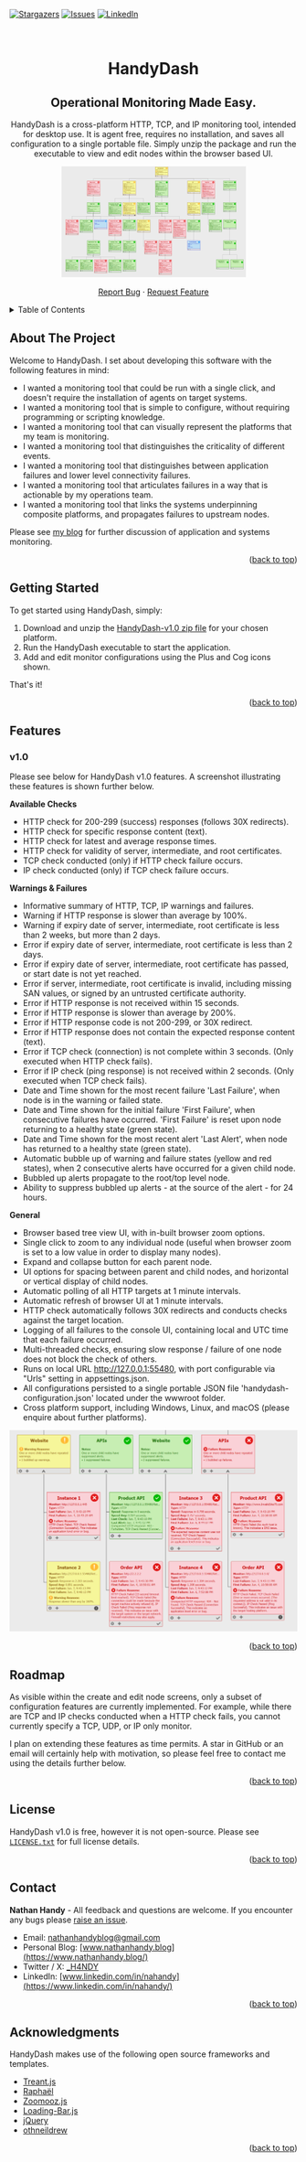 

<!-- Improved compatibility of back to top link: See: https://github.com/othneildrew/Best-README-Template/pull/73 -->
<a name="readme-top"></a>

<!-- PROJECT SHIELDS -->
<!--
*** I'm using markdown "reference style" links for readability.
*** Reference links are enclosed in brackets [ ] instead of parentheses ( ).
*** See the bottom of this document for the declaration of the reference variables
*** for contributors-url, forks-url, etc. This is an optional, concise syntax you may use.
*** https://www.markdownguide.org/basic-syntax/#reference-style-links
-->
[![Stargazers][stars-shield]][stars-url]
[![Issues][issues-shield]][issues-url]
[![LinkedIn][linkedin-shield]][linkedin-url]


<!-- PROJECT LOGO -->
<br />
<div align="center">

  <h1 align="center">HandyDash</h1>
  <h2 align="center">Operational Monitoring Made Easy.</h2>

  <p align="center">
    HandyDash is a cross-platform HTTP, TCP, and IP monitoring tool, intended for desktop use. It is agent free, requires no installation, and saves all configuration to a single portable file. Simply unzip the package and run the executable to view and edit nodes within the browser based UI. 
  </p>  
  
  <a href="https://github.com/Nathan-Handy/HandyDash">
    <img src="images/logo.png" alt="Logo" width="323" height="194">
  </a>
  
  <p>
    <a href="https://github.com/Nathan-Handy/HandyDash/issues/new?labels=bug&template=bug-report---.md">Report Bug</a>
    ·
    <a href="https://github.com/Nathan-Handy/HandyDash/issues/new?labels=enhancement&template=feature-request---.md">Request Feature</a>
  </p>
  
</div>



<!-- TABLE OF CONTENTS -->
<details>
  <summary>Table of Contents</summary>
  <ol>
    <li>
      <a href="#about-the-project">About </a>
    </li>
    <li>
      <a href="#getting-started">Getting Started</a>
    </li>
    <li><a href="#features">Features</a></li>
    <li><a href="#roadmap">Roadmap</a></li>
    <li><a href="#license">License</a></li>
    <li><a href="#contact">Contact</a></li>
    <li><a href="#acknowledgments">Acknowledgments</a></li>
  </ol>
</details>



<!-- ABOUT THE PROJECT -->
## About The Project

Welcome to HandyDash. I set about developing this software with the following features in mind:

* I wanted a monitoring tool that could be run with a single click, and doesn't require the installation of agents on target systems.
* I wanted a monitoring tool that is simple to configure, without requiring programming or scripting knowledge.  
* I wanted a monitoring tool that can visually represent the platforms that my team is monitoring.
* I wanted a monitoring tool that distinguishes the criticality of different events.
* I wanted a monitoring tool that distinguishes between application failures and lower level connectivity failures.
* I wanted a monitoring tool that articulates failures in a way that is actionable by my operations team.
* I wanted a monitoring tool that links the systems underpinning composite platforms, and propagates failures to upstream nodes.

Please see [my blog](https://www.nathanhandy.blog/articles/) for further discussion of application and systems monitoring.

<p align="right">(<a href="#readme-top">back to top</a>)</p>



<!-- GETTING STARTED -->
## Getting Started

To get started using HandyDash, simply:

1. Download and unzip the <a href="https://github.com/Nathan-Handy/HandyDash/releases/tag/v1.0">HandyDash-v1.0 zip file</a> for your chosen platform.
2. Run the HandyDash executable to start the application.
3. Add and edit monitor configurations using the Plus and Cog icons shown.

That's it!


<p align="right">(<a href="#readme-top">back to top</a>)</p>



<!-- TOOL FEATURES -->
## Features
### v1.0
Please see below for HandyDash v1.0 features. A screenshot illustrating these features is shown further below.

**Available Checks**
* HTTP check for 200-299 (success) responses (follows 30X redirects).
* HTTP check for specific response content (text).
* HTTP check for latest and average response times.
* HTTP check for validity of server, intermediate, and root certificates.
* TCP check conducted (only) if HTTP check failure occurs.
* IP check conducted (only) if TCP check failure occurs.

**Warnings & Failures**
* Informative summary of HTTP, TCP, IP warnings and failures. 
* Warning if HTTP response is slower than average by 100%.
* Warning if expiry date of server, intermediate, root certificate is less than 2 weeks, but more than 2 days.
* Error if expiry date of server, intermediate, root certificate is less than 2 days.
* Error if expiry date of server, intermediate, root certificate has passed, or start date is not yet reached.
* Error if server, intermediate, root certificate is invalid, including missing SAN values, or signed by an untrusted certificate authority. 
* Error if HTTP response is not received within 15 seconds.
* Error if HTTP response is slower than average by 200%. 
* Error if HTTP response code is not 200-299, or 30X redirect.
* Error if HTTP response does not contain the expected response content (text).
* Error if TCP check (connection) is not complete within 3 seconds. (Only executed when HTTP check fails).
* Error if IP check (ping response) is not received within 2 seconds. (Only executed when TCP check fails).
* Date and Time shown for the most recent failure 'Last Failure', when node is in the warning or failed state.
* Date and Time shown for the initial failure 'First Failure', when consecutive failures have occurred. 'First Failure' is reset upon node returning to a healthy state (green state).
* Date and Time shown for the most recent alert 'Last Alert', when node has returned to a healthy state (green state).
* Automatic bubble up of warning and failure states (yellow and red states), when 2 consecutive alerts have occurred for a given child node.
* Bubbled up alerts propagate to the root/top level node.
* Ability to suppress bubbled up alerts - at the source of the alert - for 24 hours.

**General**
* Browser based tree view UI, with in-built browser zoom options.
* Single click to zoom to any individual node (useful when browser zoom is set to a low value in order to display many nodes).
* Expand and collapse button for each parent node.
* UI options for spacing between parent and child nodes, and horizontal or vertical display of child nodes.
* Automatic polling of all HTTP targets at 1 minute intervals.
* Automatic refresh of browser UI at 1 minute intervals.
* HTTP check automatically follows 30X redirects and conducts checks against the target location.
* Logging of all failures to the console UI, containing local and UTC time that each failure occurred.
* Multi-threaded checks, ensuring slow response / failure of one node does not block the check of others.
* Runs on local URL http://127.0.0.1:55480, with port configurable via "Urls" setting in appsettings.json.
* All configurations persisted to a single portable JSON file 'handydash-configuration.json' located under the wwwroot folder.
* Cross platform support, including Windows, Linux, and macOS (please enquire about further platforms).

<img src="images/screenshot-overview.png" alt="Screenshot">

<p align="right">(<a href="#readme-top">back to top</a>)</p>



<!-- ROADMAP -->
## Roadmap

As visible within the create and edit node screens, only a subset of configuration features are currently implemented. For example, while there are TCP and IP checks conducted when a HTTP check fails, you cannot currently specify a TCP, UDP, or IP only monitor.

I plan on extending these features as time permits. A star in GitHub or an email will certainly help with motivation, so please feel free to contact me using the details further below.

<p align="right">(<a href="#readme-top">back to top</a>)</p>



<!-- LICENSE -->
## License

HandyDash v1.0 is free, however it is not open-source. Please see <a href="https://github.com/Nathan-Handy/HandyDash/blob/main/license/License-HandyDash-v1.0.txt">`LICENSE.txt`</a> for full license details.

<p align="right">(<a href="#readme-top">back to top</a>)</p>



<!-- CONTACT -->
## Contact

**Nathan Handy** - All feedback and questions are welcome. If you encounter any bugs please [raise an issue](https://github.com/Nathan-Handy/HandyDash/issues).

* Email: nathanhandyblog@gmail.com
* Personal Blog: [www.nathanhandy.blog](https://www.nathanhandy.blog/)
* Twitter / X: [_H4NDY](https://x.com/_H4NDY)
* LinkedIn: [www.linkedin.com/in/nahandy](https://www.linkedin.com/in/nahandy/)

<p align="right">(<a href="#readme-top">back to top</a>)</p>



<!-- ACKNOWLEDGMENTS -->
## Acknowledgments

HandyDash makes use of the following open source frameworks and templates.

* [Treant.js](https://fperucic.github.io/treant-js/)
* [Raphaël](https://github.com/DmitryBaranovskiy/raphael)
* [Zoomooz.js](https://jaukia.github.io/zoomooz/)
* [Loading-Bar.js](https://loading.io/progress/) 
* [jQuery](https://jquery.com)
* [othneildrew](https://github.com/othneildrew/Best-README-Template)


<p align="right">(<a href="#readme-top">back to top</a>)</p>



<!-- MARKDOWN LINKS & IMAGES -->
<!-- https://www.markdownguide.org/basic-syntax/#reference-style-links -->
[stars-shield]: https://img.shields.io/github/stars/Nathan-Handy/HandyDash.svg?style=for-the-badge
[stars-url]: https://github.com/Nathan-Handy/HandyDash/stargazers
[issues-shield]: https://img.shields.io/github/issues/Nathan-Handy/HandyDash.svg?style=for-the-badge
[issues-url]: https://github.com/Nathan-Handy/HandyDash/issues
[license-shield]: https://img.shields.io/github/license/Nathan-Handy/HandyDash.svg?style=for-the-badge
[license-url]: https://github.com/Nathan-Handy/HandyDash/blob/master/LICENSE.txt
[linkedin-shield]: https://img.shields.io/badge/-LinkedIn-black.svg?style=for-the-badge&logo=linkedin&colorB=555
[linkedin-url]: https://www.linkedin.com/in/nahandy/
[product-screenshot]: images/screenshot.png
